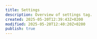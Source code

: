 ```yaml
---
title: Settings
description: Overview of settings tag.
created: 2025-05-20T12:39:43Z+0200
modified: 2025-05-20T12:40:20Z+0200
publish: true
---
```

